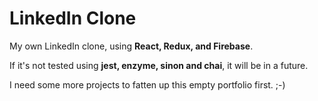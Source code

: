 # LinkedIn Clone

My own LinkedIn clone, using **React, Redux, and Firebase**.

If it's not tested using **jest, enzyme, sinon and chai**, it will be in a future.

I need some more projects to fatten up this empty portfolio first. ;-)
